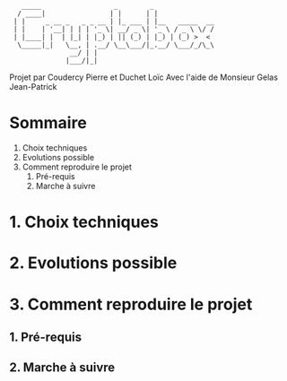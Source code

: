 ```
   _____                  _        _               
  / ____|                | |      | |              
 | |     _ __ _   _ _ __ | |_ ___ | |__   _____  __
 | |    | '__| | | | '_ \| __/ _ \| '_ \ / _ \ \/ /
 | |____| |  | |_| | |_) | || (_) | |_) | (_) >  < 
  \_____|_|   \__, | .__/ \__\___/|_.__/ \___/_/\_\
               __/ | |                             
              |___/|_|                             
```
Projet par Coudercy Pierre et Duchet Loïc
Avec l'aide de Monsieur Gelas Jean-Patrick

# Sommaire

   1. Choix techniques
   2. Evolutions possible
   3. Comment reproduire le projet
      1. Pré-requis
      2. Marche à suivre
      
# 1. Choix techniques
# 2. Evolutions possible
# 3. Comment reproduire le projet
## 1. Pré-requis
## 2. Marche à suivre
